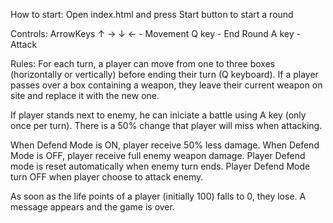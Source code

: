 How to start:
Open index.html and press Start button to start a round

Controls:
ArrowKeys ↑ → ↓ ← - Movement
Q key - End Round
A key - Attack

Rules:
For each turn, a player can move from one to three boxes (horizontally or vertically) before ending their turn (Q keyboard). If a player passes over a box containing a weapon, they leave their current weapon on site and replace it with the new one. 

If player stands next to enemy, he can iniciate a battle using A key (only once per turn). There is a 50% change that player will miss when attacking. 

When Defend Mode is ON, player receive 50% less damage. When Defend Mode is OFF, player receive full enemy weapon damage. Player Defend mode is reset automatically when enemy turn ends. Player Defend Mode turn OFF when player choose to attack enemy. 

As soon as the life points of a player (initially 100) falls to 0, they lose. A message appears and the game is over.